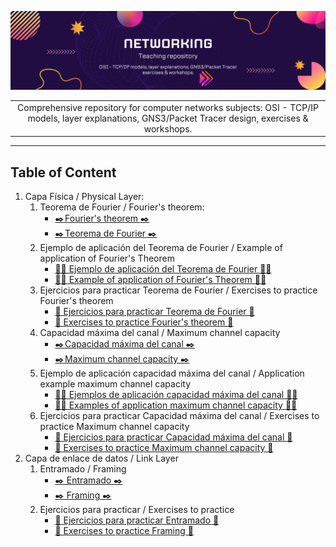 ![Banner](images/Banner_Repository.png)

| |
| :-: |
| Comprehensive repository for computer networks subjects: OSI - TCP/IP models, layer explanations, GNS3/Packet Tracer design, exercises &amp; workshops. |

----

## Table of Content
1. Capa Física / Physical Layer:
   1. Teorema de Fourier / Fourier's theorem:
      - [✒️ Fourier's theorem ✒️](/physical_layer/Fourier/explanation/explanation_en.md)
      - [✒️ Teorema de Fourier ✒️](/physical_layer/Fourier/explanation/explanation_es.md)
   2. Ejemplo de aplicación del Teorema de Fourier / Example of application of Fourier's Theorem
      - [🧑‍💻 Ejemplo de aplicación del Teorema de Fourier 🧑‍💻](/physical_layer/Fourier/example/example_es.md)
      - [🧑‍💻 Example of application of Fourier's Theorem 🧑‍💻](/physical_layer/Fourier/example/example_en.md)
   3. Ejercicios para practicar Teorema de Fourier / Exercises to practice Fourier's theorem
      - [📒 Ejercicios para practicar Teorema de Fourier 📒](/physical_layer/Fourier/exercises/exercise1_es.md)
      - [📒 Exercises to practice Fourier's theorem 📒](/physical_layer/Fourier/exercises/exercise1_en.md)
   4. Capacidad máxima del canal /  Maximum channel capacity
      - [✒️ Capacidad máxima del canal ✒️](/physical_layer/channel_capacity/explanation/explanation_es.md)
      - [✒️ Maximum channel capacity ✒️](/physical_layer/channel_capacity/explanation/explanation_en.md)
   5. Ejemplo de aplicación capacidad máxima del canal / Application example maximum channel capacity
      - [🧑‍💻 Ejemplos de aplicación capacidad máxima del canal 🧑‍💻](/physical_layer/channel_capacity/example/example_es.md)
      - [🧑‍💻 Examples of application maximum channel capacity 🧑‍💻](/physical_layer/channel_capacity/example/example_en.md)
   6. Ejercicios para practicar Capacidad máxima del canal / Exercises to practice Maximum channel capacity
      - [📒 Ejercicios para practicar Capacidad máxima del canal 📒](/physical_layer/channel_capacity/exercises/exercise_es.md)
      - [📒 Exercises to practice Maximum channel capacity 📒](/physical_layer/channel_capacity/exercises/exercise_en.md)
2. Capa de enlace de datos / Link Layer
   1. Entramado / Framing 
      -  [✒️ Entramado ✒️](link_layer/framing/explanation/explanation_es.md)
      -  [✒️ Framing ✒️](link_layer/framing/explanation/explanation_en.md)
   2. Ejercicios para practicar / Exercises to practice
      - [📒 Ejercicios para practicar Entramado 📒](/physical_layer/Fourier/exercises/exercise1_es.md)
      - [📒 Exercises to practice Framing 📒](/physical_layer/Fourier/exercises/exercise1_es.md) 
